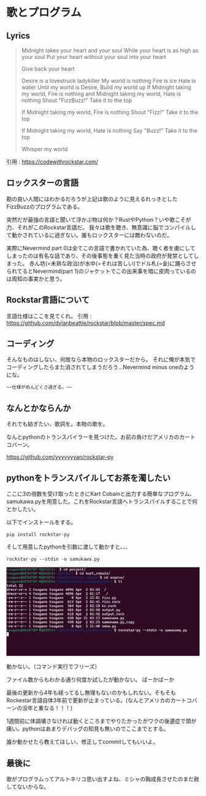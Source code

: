 # 歌とプログラム

## Lyrics
>Midnight takes your heart and your soul
>While your heart is as high as your soul
>Put your heart without your soul into your heart
>
>Give back your heart
>
>
>Desire is a lovestruck ladykiller
>My world is nothing 
>Fire is ice
>Hate is water
>Until my world is Desire,
>Build my world up
>If Midnight taking my world, Fire is nothing and Midnight taking my world, Hate is nothing
>Shout "FizzBuzz!"
>Take it to the top
>
>If Midnight taking my world, Fire is nothing
>Shout "Fizz!"
>Take it to the top
>
>If Midnight taking my world, Hate is nothing
>Say "Buzz!"
>Take it to the top
>
>Whisper my world

引用 : https://codewithrockstar.com/

## ロックスターの言語
勘の良い人間にはわかるだろうが上記は歌のように見えるれっきとしたFizzBuzzのプログラムである。

突然だが最強の言語と聞いて浮かぶ物は何か？RustやPython？いや歌こそが力、それがこのRockstar言語だ。
我々は歌を聴き、無意識に脳でコンパイルして動かされているに過ぎない。誰もロックスターには敵わないのだ。

実際にNevermind part 0は全てこの言語で書かれていた為、聴く者を虜にしてしまったのは有名な話であり、その後事態を重く見た当時の政府が発禁としてしまった。
赤ん坊(=未熟な政治)が水中(=それは苦しい)でドル札(=金)に踊らさせられてるとNevermind(part 1)のジャケットでこの出来事を暗に皮肉っているのは周知の事実かと思う。

## Rockstar言語について
言語仕様はここを見てくれ。
引用 : https://github.com/dylanbeattie/rockstar/blob/master/spec.md


## コーディング
そんなものはしない、何故なら本物のロックスターだから。
それに俺が本気でコーディングしたらまた消されてしまうだろう…Nevermind minus oneのようにな。

```md
~~仕様がめんどくさ過ぎる。~~
```

## なんとかならんか
それでも紡ぎたい、歌詞を。本物の歌を。

なんとpythonのトランスパイラーを見つけた。お前の負けだアメリカのカートコバーン。


https://github.com/yyyyyyyan/rockstar-py


## pythonをトランスパイルしてお茶を濁したい
ここに3の倍数を受け取ったときにKart Cobainと出力する簡単なプログラム、samukawa.pyを用意した。これをRockstar言語へトランスパイルすることで何とかしたい。

以下でインストールをする。

```
pip install rockstar-py
```

そして用意したpythonを引数に渡して動かすと、、、

```
rockstar-py --stdin -o samukawa.py
``` 


![真のコバーン](images/chap-cobain-rockstar/kart.jpg?scale=0.5)

動かない。（コマンド実行でフリーズ）

ファイル数からもわかる通り何度か試したが動かない。
ばーかばーか

最後の更新から4年も経ってるし無理もないのかもしれない。そもそもRockestar言語自体3年前で更新が止まっている。(なんとアメリカのカートコバーンの没年と重なる！！！)

1週間前に体調壊さなければ動くところまでやりたかったがワクの後遺症で頭が痛い。pythonはあまりデバッグの知見も無いのでここまでとする。

誰か動かせたら教えてほしい、修正してcommitしてもいいよ。

## 最後に
歌がプログラムってアルトネリコ思い出すよね、ミシャの胸成長させたのまだ赦してないからな。

